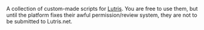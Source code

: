 A collection of custom-made scripts for [Lutris](https://lutris.net). You are free to use them, but until the platform fixes their awful permission/review system, they are not to be submitted to Lutris.net.
